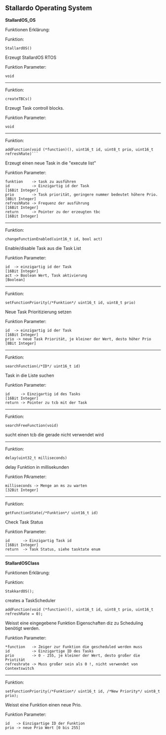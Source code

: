 ## **Stallardo Operating System**
**StallardOS_OS**


Funktionen Erklärung:


Funktion:
```
StallardOS()
```

Erzeugt StallardOS RTOS

Funktion Parameter:
```
void
```


_________________________________________________________________________________________


Funktion:
```
createTBCs()
```

Erzeugt Task controll blocks.

Funktion Parameter:
```
void
```


_________________________________________________________________________________________


Funktion:
```
addFunction(void (*function)(), uint16_t id, uint8_t prio, uint16_t refreshRate)```
```

Erzeugt einen neue Task in die "execute list"

Funktion Parameter:
```
funktion    -> task zu ausführen                                           
id          -> Einzigartig id der Task                                  [16Bit Integer]
prio        -> Task priorität, geringere nummer bedeutet höhere Prio.   [8Bit Integer]
refreshRate -> Frequenz der ausführung                                  [16Bit Integer]
return      -> Pointer zu der erzeugten tbc                             [16Bit Integer]
```




___________________________________________________________________________________________________


Funktion:
```
changeFunctionEnabled(uint16_t id, bool act)
```

Enable/disable Task aus die Task List


Funktion Parameter:
```
id  -> einzigartig id der Task                                          [16Bit Integer]
act -> Boolean Wert, Task aktivierung                                   [Boolean]
```


___________________________________________________________________________________________________


Funktion:
```
setFunctionPriority(/*Funktion*/ uint16_t id, uint8_t prio)
```

Neue Task Prioritizierung setzen

Funktion Parameter:
```
id  -> einzigartig id der Task                                          [16Bit Integer]
prio -> neue Task Priorität, je kleiner der Wert, desto höher Prio      [8Bit Integer]
```


___________________________________________________________________________________________________


Funktion:
```
searchFunction(/*ID*/ uint16_t id)
```

Task in die Liste suchen


Funktion Parameter:
```
id     -> Einzigartig id des Tasks                                      [16Bit Integer]
return -> Pointer zu tcb mit der Task
```


___________________________________________________________________________________________________


Funktion:
```
searchFreeFunction(void)
```

sucht einen tcb die gerade nicht verwendet wird



___________________________________________________________________________________________________


Funktion:
```
delay(uint32_t milliseconds)
```

delay Funktion in millisekunden

Funktion PArameter:
```
milliseconds -> Menge an ms zu warten                                   [32Bit Integer]
```


___________________________________________________________________________________________________


Funktion:
```
getFunctionState(/*Funktion*/ uint16_t id)
```

Check Task Status


Funktion Parameter:
```
id      -> Einzigartig Task id                                          [16Bit Integer]
return  -> Task Status, siehe tasktate enum
```



_________________________________________________________________________
**StallardOSClass**

Funktionen Erklärung:


Funktion:
```
StakkardOS();
```

creates a TaskScheduler

```
addFunction(void (*function)(), uint16_t id, uint8_t prio, uint16_t refreshRate = 0);
```

Weisst eine eingegebene Funktion Eigenschaften diz zu Scheduling benötigt werden.

Funktion Parameter:
```
*function   -> Zeiger zur Funktion die gescheduled werden muss
id          -> Einzigartige ID des Tasks
prio        -> 0 - 255, je kleiner der Wert, desto großer die Priotität
refreshrate -> Muss großer sein als 0 !, nicht verwendet von Contextswitch
```


_________________________________________________________________________________________

Funktion:
```
setFunctionPriority(/*Funktion*/ uint16_t id, /*New Priority*/ uint8_t prio);
```

Weisst eine Funktion einen neue Prio.



Funktion Parameter:
```
id   -> Einzigartige ID der Funktion
prio -> neue Prio Wert [0 bis 255]
```